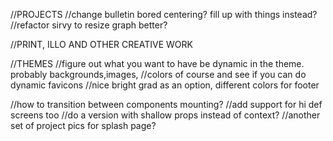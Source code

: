 //PROJECTS
//change bulletin bored centering? fill up with things instead?
//refactor sirvy to resize graph better?

//PRINT, ILLO AND OTHER CREATIVE WORK

//THEMES
//figure out what you want to have be dynamic in the theme. probably backgrounds,images,
//colors of course and see if you can do dynamic favicons
//nice bright grad as an option, different colors for footer

//how to transition between components mounting?
//add support for hi def screens too
//do a version with shallow props instead of context?
//another set of project pics for splash page?
